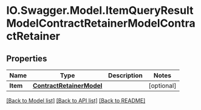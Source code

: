 # IO.Swagger.Model.ItemQueryResultModelContractRetainerModelContractRetainer
## Properties

Name | Type | Description | Notes
------------ | ------------- | ------------- | -------------
**Item** | [**ContractRetainerModel**](ContractRetainerModel.md) |  | [optional] 

[[Back to Model list]](../README.md#documentation-for-models) [[Back to API list]](../README.md#documentation-for-api-endpoints) [[Back to README]](../README.md)

